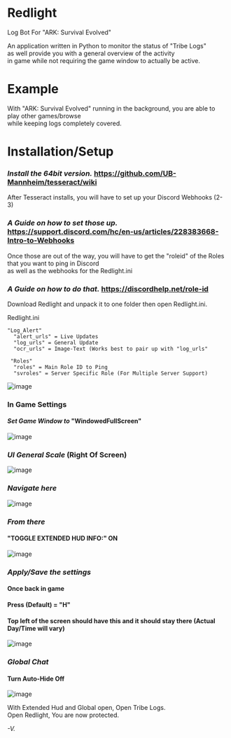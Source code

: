 # Redlight
Log Bot For "ARK: Survival Evolved"  
  
  An application written in Python to monitor the status of "Tribe Logs"  
  as well provide you with a general overview of the activity  
  in game while not requiring the game window to actually be active.
    
# Example
With "ARK: Survival Evolved" running in the background, you are able to play other games/browse  
while keeping logs completely covered.
      
# Installation/Setup
  ### *Install the 64bit version.* https://github.com/UB-Mannheim/tesseract/wiki
    
  After Tesseract installs, you will have to set up your Discord Webhooks (2-3)  
  
  ### *A Guide on how to set those up.* https://support.discord.com/hc/en-us/articles/228383668-Intro-to-Webhooks
      
  Once those are out of the way, you will have to get the "roleid" of the Roles that you want to ping in Discord  
    as well as the webhooks for the Redlight.ini  
      
  ### *A Guide on how to do that.* https://discordhelp.net/role-id
    
  Download Redlight and unpack it to one folder then open Redlight.ini.
    
  Redlight.ini
   
    "Log_Alert"
      "alert_urls" = Live Updates
      "log_urls" = General Update
      "ocr_urls" = Image-Text (Works best to pair up with "log_urls"
      
     "Roles"
      "roles" = Main Role ID to Ping
      "svroles" = Server Specific Role (For Multiple Server Support) 
      
  ![image](https://user-images.githubusercontent.com/82180782/155022640-9a9ded6e-1a15-48e4-af1f-14b7a15d727b.png)

  ### In Game Settings
  #### *Set Game Window to* "WindowedFullScreen"  
  ![image](https://user-images.githubusercontent.com/82180782/155028680-aab1fd7f-047f-4b0e-8142-b4fb02633d88.png)  
   
   ### *UI General Scale* (Right Of Screen)  
   ![image](https://user-images.githubusercontent.com/82180782/155028713-5152aafc-9edd-4b9d-bf27-68602134f7d6.png)  
  
  ### *Navigate here*  
  ![image](https://user-images.githubusercontent.com/82180782/155024246-4bb0e11a-4c31-49ac-91e7-06e64c0a674c.png)
    
  ### *From there*
  #### "TOGGLE EXTENDED HUD INFO:" ON  
  ![image](https://user-images.githubusercontent.com/82180782/155024896-a511d9d4-7532-4f5a-b508-0295c2dfa563.png)

  ### *Apply/Save the settings*  
  #### Once back in game
  #### Press (Default) = "H"
  #### Top left of the screen should have this and it should stay there (Actual Day/Time will vary)
  ![image](https://user-images.githubusercontent.com/82180782/155025826-83899ab8-2c3d-45ec-a58c-9543907d4796.png)  

  ### *Global Chat*
  #### Turn Auto-Hide Off  
  ![image](https://user-images.githubusercontent.com/82180782/155028514-013ace64-e3d5-4b51-868c-82e8c99a665f.png)
    
  With Extended Hud and Global open, Open Tribe Logs.  
  Open Redlight, You are now protected.

*-V.*
